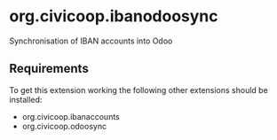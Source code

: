 org.civicoop.ibanodoosync
=========================

Synchronisation of IBAN accounts into Odoo

Requirements
------------

To get this extension working the following other extensions should be installed:

* org.civicoop.ibanaccounts
* org.civicoop.odoosync